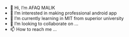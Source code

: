 - 👋 Hi, I’m AFAQ MALIK
- 👀 I’m interested in making professional android app
- 🌱 I’m currently learning in MIT from superior university
- 💞️ I’m looking to collaborate on ...
- 📫 How to reach me ...

<!---
MALIK007-cyber/MALIK007-cyber is a ✨ special ✨ repository because its `README.md` (this file) appears on your GitHub profile.
You can click the Preview link to take a look at your changes.
--->
